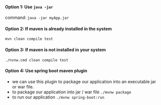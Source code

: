 #### Option 1: Use `java -jar`
command: `java -jar myApp.jar`
#### Option 2: If maven is already installed in the system
`mvn clean compile test`
#### Option 3: If maven is not installed in your system
`./nvnw.cmd clean compile test`
#### Option 4: Use spring boot maven plugin
- we can use this plugin to package our application into an executable jar or war file.
- to package our application into jar / war file `./mvnw package`
- to run our application `./mvnw spring-boot:run`